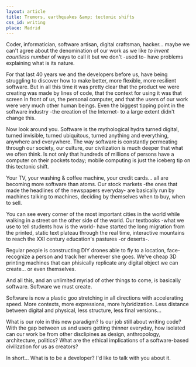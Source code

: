 ```yaml
---
layout: article
title: Tremors, earthquakes &amp; tectonic shifts
css_id: writing
place: Madrid
---
```

Coder, informatician, software artisan, digital craftsman, hacker… maybe we can't agree about the denomination of our work as we like *to invent countless number* of ways to call it but we don't -used to- have problems explaining what is its nature.

For that last 40 years we and the developers before us, have being struggling to discover how to make better, more flexible, more resilient software. But in all this time it was pretty clear that the product we were creating was made by lines of code, that the context for using it was that screen in front of us, the personal computer, and that the users of our work were very much other human beings. Even the biggest tipping point in the software industry -the creation of the Internet- to a large extent didn't change this.

Now look around you. Software is the mythological hydra turned digital, turned invisible, turned ubiquitous, turned anything and everything, anywhere and everywhere. The way software is constantly permeating through our society, our culture, our civilization is much deeper that what we often think. Is not only that hundreds of millions of persons have a computer on their pockets today; mobile computing is just the iceberg tip on this tectonic shift.

Your TV, your washing & coffee machine, your credit cards... all are becoming more software than atoms. Our stock markets -the ones that made the headlines of the newspapers everyday- are basically run by machines talking to machines, deciding by themselves when to buy, when to sell.

You can see every corner of the most important cities in the world while walking in a street on the other side of the world. Our textbooks -what we use to tell students how is the world- have started the long migration from the printed, static text plateau through the real time, interactive mountains to reach the XXI century education's pastures -or deserts-.

Regular people is constructing DIY drones able to fly to a location, face-recognize a person and track her wherever she goes. We've cheap 3D printing machines that can phisically replicate any digital object we can create… or even themselves.

And all this, and an unlimited myriad of other things to come, is basically software. Software we must create.

Software is now a plastic goo stretching in all directions with accelerating speed. More contexts, more expressions, more hybridization. Less distance between digital and physical, less structure, less final versions...

What is our role in this new paradigm? Is our job still about writing code? With the gap between us and users getting thinner everyday, how isolated can our work be from other disclipines as design, anthropology, architecture, politics? What are the ethical implications of a software-based civilization for us as creators?

In short… What is to be a developer? I'd like to talk with you about it.